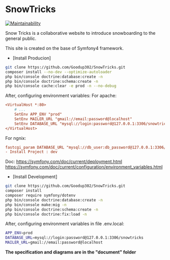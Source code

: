 # SnowTricks
[![Maintainability](https://api.codeclimate.com/v1/badges/d74c5fb42d669da3fd0e/maintainability)](https://codeclimate.com/github/Goodup302/SnowTricks/maintainability)

Snow Tricks is a collaborative website to introduce snowboarding to the general public.

This site is created on the base of Symfony4 framework.

- [Install Producion]
```bash
git clone https://github.com/Goodup302/SnowTricks.git
composer install --no-dev --optimize-autoloader
php bin/console doctrine:database:create -n
php bin/console doctrine:schema:create -n
php bin/console cache:clear -e prod -n --no-debug
```
After, configuring environment variables:
For apache:
```ini
<VirtualHost *:80>
    # ...
    SetEnv APP_ENV "prod"
    SetEnv MAILER_URL "gmail://email:password@localhost"
    SetEnv DATABASE_URL "mysql://login:password@127.0.0.1:3306/snowtricks"
</VirtualHost>
```
For ngnix:
```ini
fastcgi_param DATABASE_URL "mysql://db_user:db_password@127.0.0.1:3306/db_name";
- Install Project : dev
```
Doc:
https://symfony.com/doc/current/deployment.html
https://symfony.com/doc/current/configuration/environment_variables.html



- [Install Development]
```bash
git clone https://github.com/Goodup302/SnowTricks.git
composer install
composer require symfony/dotenv
php bin/console doctrine:database:create -n
php bin/console make:mig -n
php bin/console doctrine:schema:create -n
php bin/console doctrine:fix:load -n
```
After, configuring environment variables in file .env.local:
```bash
APP_ENV=prod
DATABASE_URL=mysql://login:password@127.0.0.1:3306/snowtricks
MAILER_URL=gmail://email:password@localhost
```


**The specification and diagrams are in the "document" folder**